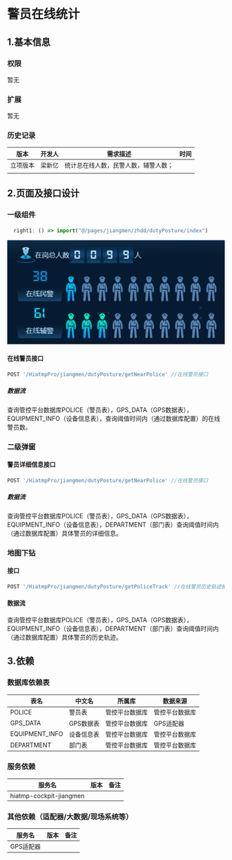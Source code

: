 # 警员在线统计

## 1.基本信息

### 权限

暂无

### 扩展

暂无

### 历史记录

| 版本     | 开发人 | 需求描述                             | 时间 |
| -------- | ------ | ------------------------------------ | ---- |
| 立项版本 | 梁新亿 | 统计总在线人数，民警人数，辅警人数； |      |
|          |        |                                      |      |

## 2.页面及接口设计

### 一级组件

```javascript
  right1: () => import("@/pages/jiangmen/zhdd/dutyPosture/index")
```

![1657538150968](assets\1657767828233.png)

#### 在线警员接口

```javascript
POST '/HiatmpPro/jiangmen/dutyPosture/getNearPolice' //在线警员接口
```

##### 数据流

查询管控平台数据库POLICE（警员表），GPS_DATA（GPS数据表），EQUIPMENT_INFO（设备信息表），查询阈值时间内（通过数据库配置）的在线警员数。

### 二级弹窗

#### 警员详细信息接口

```javascript
POST '/HiatmpPro/jiangmen/dutyPosture/getNearPolice' //在线警员接口
```

##### 数据流

查询管控平台数据库POLICE（警员表），GPS_DATA（GPS数据表），EQUIPMENT_INFO（设备信息表），DEPARTMENT（部门表）查询阈值时间内（通过数据库配置）具体警员的详细信息。

### 地图下钻

#### 接口

```javascript
POST '/HiatmpPro/jiangmen/dutyPosture/getPoliceTrack' //在线警员历史轨迹接口
```

#### 数据流

查询管控平台数据库POLICE（警员表），GPS_DATA（GPS数据表），EQUIPMENT_INFO（设备信息表），DEPARTMENT（部门表）查询阈值时间内（通过数据库配置）具体警员的历史轨迹。

## 3.依赖

### 数据库依赖表

| 表名           | 中文名     | 所属库         | 数据来源       |
| -------------- | ---------- | -------------- | -------------- |
| POLICE         | 警员表     | 管控平台数据库 | 管控平台数据库 |
| GPS_DATA       | GPS数据表  | 管控平台数据库 | GPS适配器      |
| EQUIPMENT_INFO | 设备信息表 | 管控平台数据库 | 管控平台数据库 |
| DEPARTMENT     | 部门表     | 管控平台数据库 | 管控平台数据库 |

### 服务依赖

| 服务名                  | 版本 | 备注 |
| ----------------------- | ---- | ---- |
| hiatmp-cockpit-jiangmen |      |      |

### 其他依赖（适配器/大数据/现场系统等）


| 服务名       | 版本 | 备注 |
| ------------ | ---- | ---- |
| GPS适配器    |      |      |